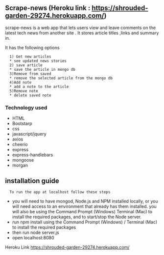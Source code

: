 ## Scrape-news   (Heroku link : https://shrouded-garden-29274.herokuapp.com/)

scrape-news is a web app that lets users view and leave comments on the latest tech news from another site . It stores article titles ,links and summary in.

   It has the following options

      1) Get new articles
      * see updated news stories     
      2) save article      
      * save the article in mongo db      
      3)Remove from saved 
      * remove the selected article from the mongo db
      4)Add note
      * add a note to the article
      5)Remove note
      * delete saved note
### Technology used
* HTML 
* Bootstarp
* css
* javascript/jquery
* axios
 * cheerio
 * express
 * express-handlebars
 * mongoose
 * morgan


## installation guide
      To run the app at localhost follow these steps
   * you will need to have mongod, Node.js and NPM installed locally,
     or you will need access to an environment that already has them installed. 
     you will also be using the Command Prompt (Windows)  Terminal (Mac) to install the required packages,
     and to start/stop the Node server.
   * run npm install using the Command Prompt (Windows) / Terminal (Mac) to install the required packages
   * then run node server.js
   * open localhost:8080
 

 Heroku Link  https://shrouded-garden-29274.herokuapp.com/

